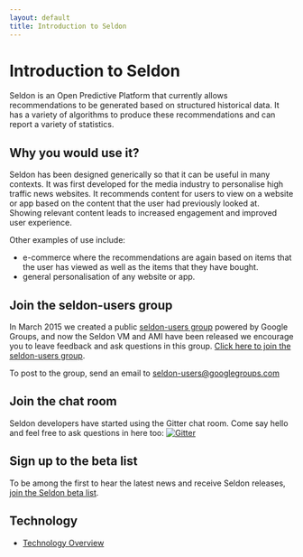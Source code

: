 ```yaml
---
layout: default
title: Introduction to Seldon
---
```


# Introduction to Seldon

Seldon is an Open Predictive Platform that currently allows recommendations to be generated based on structured historical data. It has a variety of algorithms to produce these recommendations and can report a variety of statistics.


## Why you would use it?

Seldon has been designed generically so that it can be useful in many contexts. It was first developed for the media industry to personalise high traffic news websites. It recommends content for users to view on a website or app based on the content that the user had previously looked at. Showing relevant content leads to increased engagement and improved user experience.

Other examples of use include:

* e-commerce where the recommendations are again based on items that the user has viewed as well as the items that they have bought.
* general personalisation of any website or app.

## Join the seldon-users group
In March 2015 we created a public [seldon-users group](https://groups.google.com/forum/#!forum/seldon-users) powered by Google Groups, and now the Seldon VM and AMI have been released we encourage you to leave feedback and ask questions in this group. [Click here to join the seldon-users group](https://groups.google.com/forum/#!forum/seldon-users).

To post to the group, send an email to [seldon-users@googlegroups.com](seldon-users@googlegroups.com)

## Join the chat room
Seldon developers have started using the Gitter chat room. Come say hello and feel free to ask questions in here too:
[![Gitter](https://badges.gitter.im/Join%20Chat.svg)](https://gitter.im/SeldonIO/seldon-server?utm_source=badge&utm_medium=badge&utm_campaign=pr-badge)

## Sign up to the beta list
To be among the first to hear the latest news and receive Seldon releases, [join the Seldon beta list](http://eepurl.com/6X6n1).

## Technology

* [Technology Overview](tech.html)